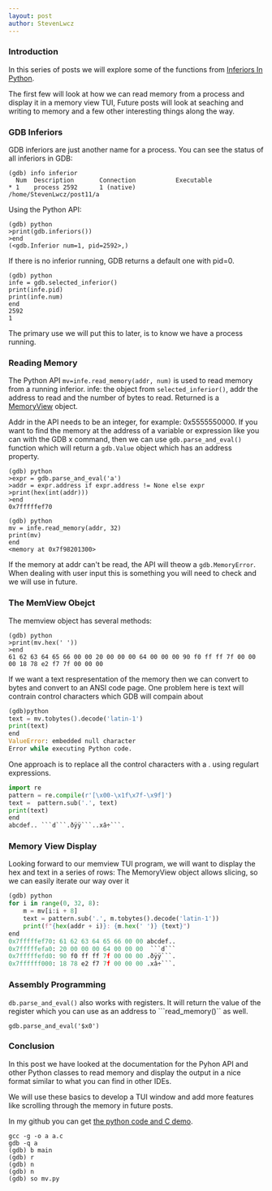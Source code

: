 ```yaml
---
layout: post
author: StevenLwcz
---
```

### Introduction

In this series of posts we will explore some of the functions from [Inferiors In Python](https://sourceware.org/gdb/current/onlinedocs/gdb.html/Inferiors-In-Python.html#Inferiors-In-Python).

The first few will look at how we can read memory from a process and display it in a memory view TUI, Future posts will look at seaching and writing to memory and a few other interesting things along the way.

### GDB Inferiors

GDB inferiors are just another name for a process. You can see the status of all inferiors in GDB:

```
(gdb) info inferior
  Num  Description       Connection           Executable        
* 1    process 2592      1 (native)           /home/StevenLwcz/post11/a 
```

Using the Python API:
```
(gdb) python
>print(gdb.inferiors())
>end
(<gdb.Inferior num=1, pid=2592>,)
```

If there is no inferior running, GDB returns a default one with pid=0.

```
(gdb) python
infe = gdb.selected_inferior()
print(infe.pid)
print(infe.num)
end
2592
1
```

The primary use we will put this to later, is to know we have a process running.

### Reading Memory

The Python API ```mv=infe.read_memory(addr, num)``` is used to read memory from a running inferior. infe: the object from ```selected_inferior()```, addr the address to read and the number of bytes to read.
Returned is a [MemoryView](https://docs.python.org/3/c-api/memoryview.html) object.

Addr in the API needs to be an integer, for example: 0x5555550000. If you want to find the memory at the address of a variable or expression like you can with the GDB x command, then we can use ```gdb.parse_and_eval()``` function which will return a ```gdb.Value``` object which has an address property.
```
(gdb) python
>expr = gdb.parse_and_eval('a')
>addr = expr.address if expr.address != None else expr
>print(hex(int(addr)))
>end
0x7fffffef70
```
```
(gdb) python
mv = infe.read_memory(addr, 32)
print(mv)
end
<memory at 0x7f98201300>
```

If the memory at addr can't be read, the API will theow a ```gdb.MemoryError```. When dealing with user input this is something you will need to check and we will use in future.

### The MemView Obejct

The memview object has several methods:
```
(gdb) python
>print(mv.hex(' '))
>end
61 62 63 64 65 66 00 00 20 00 00 00 64 00 00 00 90 f0 ff ff 7f 00 00 00 18 78 e2 f7 7f 00 00 00
```

If we want a text respresentation of the memory then we can convert to bytes and convert to an ANSI code page. One problem here is text will contrain control characters which GDB will compain about

```python
(gdb)python
text = mv.tobytes().decode('latin-1')
print(text)
end
ValueError: embedded null character
Error while executing Python code.
```

One approach is to replace all the control characters with a . using regulart expressions.

```python
import re
pattern = re.compile(r'[\x00-\x1f\x7f-\x9f]')
text =  pattern.sub('.', text)
print(text)
end
abcdef.. ```d```.ðÿÿ```..xâ÷```.
```

### Memory View Display

Looking forward to our memview TUI program, we will want to display the hex and text in a series of rows:
The MemoryView object allows slicing, so we can easily iterate our way over it

```python
(gdb) python
for i in range(0, 32, 8):
    m = mv[i:i + 8]
    text = pattern.sub('.', m.tobytes().decode('latin-1'))
    print(f"{hex(addr + i)}: {m.hex(' ')} {text}")
end
0x7fffffef70: 61 62 63 64 65 66 00 00 abcdef..
0x7fffffefa0: 20 00 00 00 64 00 00 00  ```d```
0x7fffffefd0: 90 f0 ff ff 7f 00 00 00 .ðÿÿ```.
0x7ffffff000: 18 78 e2 f7 7f 00 00 00 .xâ÷```.
```

### Assembly Programming

```db.parse_and_eval()``` also works with registers. It will return the value of the register which you can use as an address to ```read_memory()`` as well.

```gdb.parse_and_eval('$x0')```

### Conclusion

In this post we have looked at the documentation for the Pyhon API and other Python classes to read memory and display the output in a nice format similar to what you can find in other IDEs.

We will use these basics to develop a TUI window and add more features like scrolling through the memory in future posts.

In my github you can get [the python code and C demo](https://github.com/StevenLwcz/gdb-python-blog/tree/post11).

```shell
gcc -g -o a a.c
gdb -q a
(gdb) b main
(gdb) r
(gdb) n
(gdb) n
(gdb) so mv.py
```
